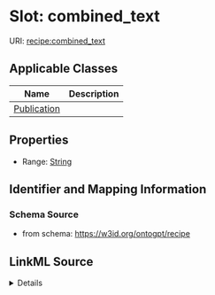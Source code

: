 # Slot: combined_text

URI: [recipe:combined_text](http://w3id.org/ontogpt/recipe/combined_text)



<!-- no inheritance hierarchy -->




## Applicable Classes

| Name | Description |
| --- | --- |
[Publication](Publication.md) | 






## Properties

* Range: [String](String.md)







## Identifier and Mapping Information







### Schema Source


* from schema: https://w3id.org/ontogpt/recipe




## LinkML Source

<details>
```yaml
name: combined_text
from_schema: https://w3id.org/ontogpt/recipe
rank: 1000
alias: combined_text
owner: Publication
domain_of:
- Publication
range: string

```
</details>